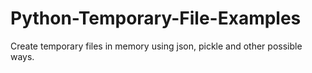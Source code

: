 # Python-Temporary-File-Examples
Create temporary files in memory using json, pickle and other possible ways.
